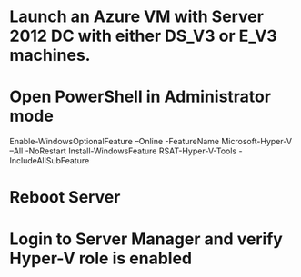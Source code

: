 # Launch an Azure VM with Server 2012 DC with either DS_V3 or E_V3 machines.

# Open PowerShell in Administrator mode
Enable-WindowsOptionalFeature –Online -FeatureName Microsoft-Hyper-V –All -NoRestart
Install-WindowsFeature RSAT-Hyper-V-Tools -IncludeAllSubFeature
# Reboot Server
# Login to Server Manager and verify Hyper-V role is enabled

